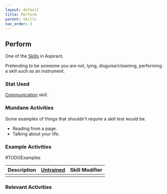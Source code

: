 ```yaml
---
layout: default
title: Perform
parent: Skills
nav_order: 2
---
```

## Perform
One of the [Skills](Skills) in Aspirant. 

Pretending to be someone you are not, lying, disguise/clowning, performing a skill such as an instrument. 

### Stat Used
[Communication](Communication) skill.

### Mundane Activities
Some examples of things that shouldn't require a skill test would be.
* Reading from a page.
* Talking about your life.

### Example Activities
#TODOExamples 

| Description | [Untrained](Skills#Untrained) | Skill Modifier |
| ----------- | ----------------------------- | -------------- |
|             |                               |                |

### Relevant Activities
